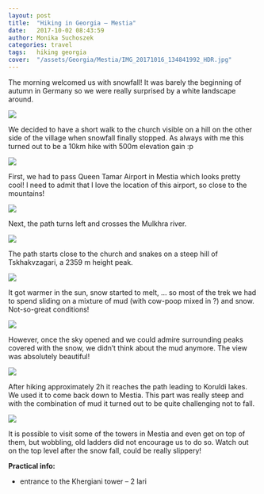 ```yaml
---
layout: post
title:  "Hiking in Georgia – Mestia"
date:   2017-10-02 08:43:59
author: Monika Suchoszek
categories: travel
tags:	hiking georgia 
cover:  "/assets/Georgia/Mestia/IMG_20171016_134841992_HDR.jpg"
---
```


The morning welcomed us with snowfall! It was barely the beginning of autumn in Germany so we were really surprised 
by a white landscape around.

<img src="/assets/Georgia/Mestia/IMG_20171016_091934137_HDR-1.jpg">

We decided to have a short walk to the church visible on a hill on the other side of the village when snowfall 
finally stopped. As always with me this turned out to be a 10km hike with 500m elevation gain :p

<img src="/assets/Georgia/Mestia/IMG_0290.jpg">

First, we had to pass Queen Tamar Airport in Mestia which looks pretty cool! I need to admit that I love the 
location of this airport, so close to the mountains!

<img src="/assets/Georgia/Mestia/IMG_0294.jpg">

Next, the path turns left and crosses the Mulkhra river.

<img src="/assets/Georgia/Mestia/IMG_0309.jpg">

The path starts close to the church and snakes on a steep hill of Tskhakvzagari, a 2359 m height peak.

<img src="/assets/Georgia/Mestia/IMG_0310.jpg">

It got warmer in the sun, snow started to melt, ... so most of the trek we had to spend sliding on a mixture of 
mud (with cow-poop mixed in ?) and snow. Not-so-great conditions!

<img src="/assets/Georgia/Mestia/IMG_20171016_134841992_HDR.jpg">

However, once the sky opened and we could admire surrounding peaks covered with the snow, we didn’t think about 
the mud anymore. The view was absolutely beautiful!

<img src="/assets/Georgia/Mestia/IMG_20171016_151211072_HDR.jpg">

After hiking approximately 2h it reaches the path leading to Koruldi lakes. We used it to come back down to Mestia.
This part was really steep and with the combination of mud it turned out to be quite challenging not to fall.

<img src="/assets/Georgia/Mestia/IMG_0334.jpg">

It is possible to visit some of the towers in Mestia and even get on top of them, but wobbling, old ladders did not 
encourage us to do so. Watch out on the top level after the snow fall, could be really slippery!


__Practical info:__
  * entrance to the Khergiani tower – 2 lari
